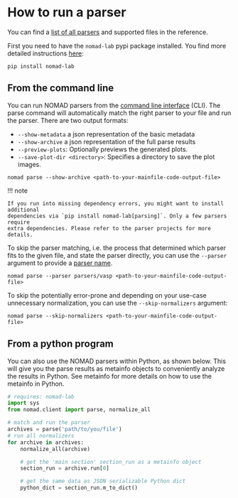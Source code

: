 # How to run a parser

You can find a [list of all parsers](../../reference/parsers.md) and supported files in the reference.

First you need to have the `nomad-lab` pypi package installed. You find more detailed
instructions [here](pythonlib.md):

```
pip install nomad-lab
```

## From the command line

You can run NOMAD parsers from the [command line interface](../../reference/cli.md) (CLI).
The parse command will automatically match the right parser to your file and run the parser.
There are two output formats:

- `--show-metadata` a json representation of the basic metadata
- `--show-archive` a json representation of the full parse results
- `--preview-plots`: Optionally previews the generated plots.
- `--save-plot-dir <directory>`: Specifies a directory to save the plot images.

```
nomad parse --show-archive <path-to-your-mainfile-code-output-file>
```

!!! note

    If you run into missing dependency errors, you might want to install additional
    dependencies via `pip install nomad-lab[parsing]`. Only a few parsers require
    extra dependencies. Please refer to the parser projects for more details.

To skip the parser matching, i.e. the process that determined which parser fits to
the given file, and state the parser directly, you can use the `--parser` argument
to provide a [parser name](../../reference/parsers.md).

```
nomad parse --parser parsers/vasp <path-to-your-mainfile-code-output-file>
```

To skip the potentially error-prone and depending on your use-case unnecessary
normalization, you can use the `--skip-normalizers` argument:

```
nomad parse --skip-normalizers <path-to-your-mainfile-code-output-file>
```

## From a python program

You can also use the NOMAD parsers within Python, as shown below.
This will give you the parse results as metainfo objects to conveniently analyze the results in Python.
See metainfo for more details on how to use the metainfo in Python.

```python
# requires: nomad-lab
import sys
from nomad.client import parse, normalize_all

# match and run the parser
archives = parse('path/to/you/file')
# run all normalizers
for archive in archives:
    normalize_all(archive)

    # get the 'main section' section_run as a metainfo object
    section_run = archive.run[0]

    # get the same data as JSON serializable Python dict
    python_dict = section_run.m_to_dict()
```
